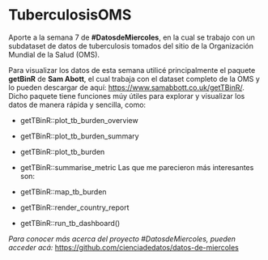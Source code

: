 # TuberculosisOMS
Aporte a la semana 7 de **#DatosdeMiercoles**, en la cual se trabajo con un subdataset de datos de tuberculosis tomados del sitio de 
la Organización Mundial de la Salud (OMS).

Para visualizar los datos de esta semana utilicé principalmente el paquete **getBinR** de **Sam Abott**, el cual trabaja con el dataset completo de la OMS y lo pueden descargar de aquí: https://www.samabbott.co.uk/getTBinR/. Dicho paquete tiene funciones múy útiles para explorar y visualizar los datos de manera rápida y sencilla, como:

* getTBinR::plot_tb_burden_overview
* getTBinR::plot_tb_burden_summary
* getTBinR::plot_tb_burden
* getTBinR::summarise_metric
Las que me parecieron más interesantes son:

* getTBinR::map_tb_burden
* getTBinR::render_country_report
* getTBinR::run_tb_dashboard()

*Para conocer más acerca del proyecto #DatosdeMiercoles, pueden acceder acá:* https://github.com/cienciadedatos/datos-de-miercoles
